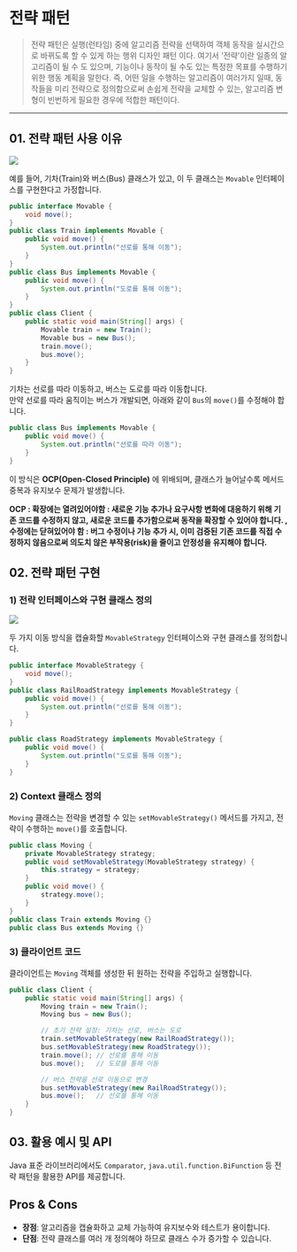 # 전략 패턴

> 전략 패턴은 실행(런타임) 중에 알고리즘 전략을 선택하여 객체 동작을 실시간으로 바뀌도록 할 수 있게 하는 행위 디자인 패턴 이다.
여기서 '전략'이란 일종의 알고리즘이 될 수 도 있으며, 기능이나 동작이 될 수도 있는 특정한 목표를 수행하기 위한 행동 계획을 말한다.
즉, 어떤 일을 수행하는 알고리즘이 여러가지 일때, 동작들을 미리 전략으로 정의함으로써 손쉽게 전략을 교체할 수 있는, 알고리즘 변형이 빈번하게 필요한 경우에 적합한 패턴이다.

---

## 01. 전략 패턴 사용 이유

![](https://img1.daumcdn.net/thumb/R1280x0/?scode=mtistory2&fname=https%3A%2F%2Ft1.daumcdn.net%2Fcfile%2Ftistory%2F9916204B5BF8DAD105)

예를 들어, 기차(Train)와 버스(Bus) 클래스가 있고, 이 두 클래스는 `Movable` 인터페이스를 구현한다고 가정합니다.
```java
public interface Movable {
    void move();
}
public class Train implements Movable {
    public void move() {
        System.out.println("선로를 통해 이동");
    }
}
public class Bus implements Movable {
    public void move() {
        System.out.println("도로를 통해 이동");
    }
}
public class Client {
    public static void main(String[] args) {
        Movable train = new Train();
        Movable bus = new Bus();
        train.move();
        bus.move();
    }
}
```

기차는 선로를 따라 이동하고, 버스는 도로를 따라 이동합니다.  
만약 선로를 따라 움직이는 버스가 개발되면, 아래와 같이 `Bus`의 `move()`를 수정해야 합니다.

```java
public class Bus implements Movable {
    public void move() {
        System.out.println("선로를 따라 이동");
    }
}
```
이 방식은 **OCP(Open-Closed Principle)** 에 위배되며, 클래스가 늘어날수록 메서드 중복과 유지보수 문제가 발생합니다.

**OCP : 확장에는 열려있어야함 : 새로운 기능 추가나 요구사항 변화에 대응하기 위해 기존 코드를 수정하지 않고, 새로운 코드를 추가함으로써 동작을 확장할 수 있어야 합니다. 
, 수정에는 닫혀있어야 함 : 버그 수정이나 기능 추가 시, 이미 검증된 기존 코드를 직접 수정하지 않음으로써 의도치 않은 부작용(risk)을 줄이고 안정성을 유지해야 합니다.**

## 02. 전략 패턴 구현
### 1) 전략 인터페이스와 구현 클래스 정의

![](https://img1.daumcdn.net/thumb/R1280x0/?scode=mtistory2&fname=https%3A%2F%2Ft1.daumcdn.net%2Fcfile%2Ftistory%2F99804D3E5BF8E1C80C)

두 가지 이동 방식을 캡슐화할 `MovableStrategy` 인터페이스와 구현 클래스를 정의합니다.

```java
public interface MovableStrategy {
    void move();
}
public class RailRoadStrategy implements MovableStrategy {
    public void move() {
        System.out.println("선로를 통해 이동");
    }
}

public class RoadStrategy implements MovableStrategy {
    public void move() {
        System.out.println("도로를 통해 이동");
    }
}
```

### 2) Context 클래스 정의
`Moving` 클래스는 전략을 변경할 수 있는 `setMovableStrategy()` 메서드를 가지고, 전략이 수행하는 `move()`를 호출합니다.

```java
public class Moving {
    private MovableStrategy strategy;
    public void setMovableStrategy(MovableStrategy strategy) {
        this.strategy = strategy;
    }
    public void move() {
        strategy.move();
    }
}
public class Train extends Moving {}
public class Bus extends Moving {}
```

### 3) 클라이언트 코드
클라이언트는 `Moving` 객체를 생성한 뒤 원하는 전략을 주입하고 실행합니다.
```java
public class Client {
    public static void main(String[] args) {
        Moving train = new Train();
        Moving bus = new Bus();

        // 초기 전략 설정: 기차는 선로, 버스는 도로
        train.setMovableStrategy(new RailRoadStrategy());
        bus.setMovableStrategy(new RoadStrategy());
        train.move(); // 선로를 통해 이동
        bus.move();   // 도로를 통해 이동

        // 버스 전략을 선로 이동으로 변경
        bus.setMovableStrategy(new RailRoadStrategy());
        bus.move();   // 선로를 통해 이동
    }
}
```

## 03. 활용 예시 및 API
Java 표준 라이브러리에서도 `Comparator`, `java.util.function.BiFunction` 등 전략 패턴을 활용한 API를 제공합니다.

## Pros & Cons
- **장점**: 알고리즘을 캡슐화하고 교체 가능하여 유지보수와 테스트가 용이합니다.
- **단점**: 전략 클래스를 여러 개 정의해야 하므로 클래스 수가 증가할 수 있습니다.
